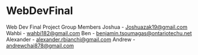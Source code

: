 # WebDevFinal
Web Dev Final Project
Group Members
Joshua - Joshuazak19@gmail.com
Wahbi - wahbi182@gmail.com
Ben - benjamin.tsoumagas@ontariotechu.net
Alexander - alexander.rbianchi@gmail.com
Andrew - andrewchai878@gmail.com
